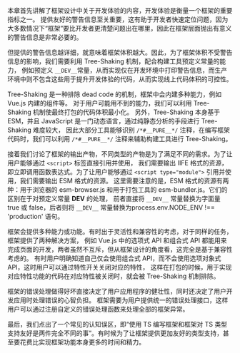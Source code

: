 本章首先讲解了框架设计中关于开发体验的内容，开发体验是衡量一个框架的重要指标之一。
提供友好的警告信息至关重要，这有助于开发者快速定位问题，因为大多数情况下“框架”要比开发者更清楚问题出在哪里，因此在框架层面抛出有意义的警告信息是非常必要的。

但提供的警告信息越详细，就意味着框架体积越大。因此，为了框架体积不受警告信息的影响，我们需要利用 Tree-Shaking 机制，配合构建工具预定义常量的能力，
例如预定义 `__DEV__`常量，从而实现仅在开发环境中打印警告信息，而生产环境中则不包含这些用于提升开发体验的代码，从而实现线上代码体积的可控性。

Tree-Shaking 是一种排除 dead code 的机制，框架中会内建多种能力，例如 Vue.js 内建的组件等。
对于用户可能用不到的能力，我们可以利用 Tree-Shaking 机制使最终打包的代码体积最小化。
另外，Tree-Shaking 本身基于 ESM，并且 JavaScript 是一门动态语言，通过纯静态分析的手段进行 Tree-Shaking 难度较大，
因此大部分工具能够识别 `/*#__PURE__*/` 注释，在编写框架代码时，我们可以利用 `/*#__PURE__*/` 注释来辅助构建工具进行 Tree-Shaking。

接着我们讨论了框架的输出产物，不同类型的产物是为了满足不同的需求。为了让用户能够通过 `<script>` 标签直接引用并使用，
我们需要输出 IIFE 格式的资源，即立即调用函数表达式。为了让用户能够通过 `<script type="module">` 引用并使用，我们需要输出 ESM 格式的资源。
这里需要注意的是，ESM 格式的资源有两种：用于浏览器的 esm-browser.js 和用于打包工具的 esm-bundler.js。它们的区别在于对预定义常量 __DEV__ 的处理，
前者直接将 `__DEV__` 常量替换为字面量 true 或 false，后者则将 `__DEV__` 常量替换为process.env.NODE_ENV !== 'production' 语句。

框架会提供多种能力或功能。有时出于灵活性和兼容性的考虑，对于同样的任务，框架提供了两种解决方案，
例如 Vue.js 中的选项式 API 和组合式 API 都能用来完成页面的开发，两者虽然不互斥，但从框架设计的角度看，这完全是基于兼容性考虑的。
有时用户明确知道自己仅会使用组合式 API，而不会使用选项对象式 API，这时用户可以通过特性开关关闭对应的特性，
这样在打包的时候，用于实现对应特性功能的代码在对应特性被关闭时，就会被 Tree-Shaking 机制排除。

框架的错误处理做得好坏直接决定了用户应用程序的健壮性，同时还决定了用户开发应用时处理错误的心智负担。
框架需要为用户提供统一的错误处理接口，这样用户可以通过注册自定义的错误处理函数来处理全部的框架异常。

最后，我们点出了一个常见的认知误区，即“使用 TS 编写框架和框架对 TS 类型支持友好是两件完全不同的事”​。有时候为了让框架提供更加友好的类型支持，甚至要花费比实现框架功能本身更多的时间和精力。
